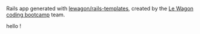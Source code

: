 Rails app generated with [lewagon/rails-templates](https://github.com/lewagon/rails-templates), created by the [Le Wagon coding bootcamp](https://www.lewagon.com) team.

hello !
